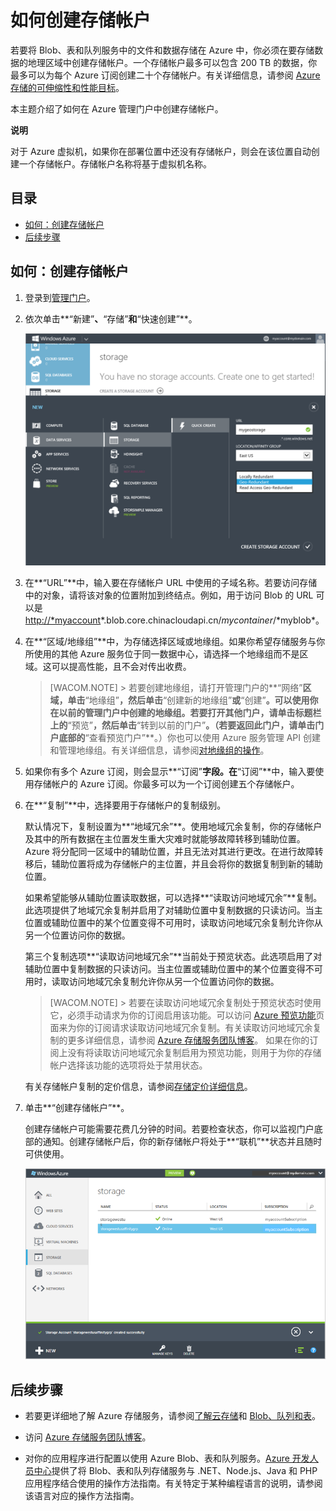 <properties linkid="manage-services-how-to-create-a-storage-account" urlDisplayName="How to create" pageTitle="How to create a storage account | Azure" metaKeywords="" description="Learn how to create a storage account in the Azure management portal." metaCanonical="" services="storage" documentationCenter="" title="How To Create a Storage Account" solutions="" authors="tamram" manager="mbaldwin" editor="cgronlun" />

# 如何创建存储帐户

若要将 Blob、表和队列服务中的文件和数据存储在 Azure 中，你必须在要存储数据的地理区域中创建存储帐户。一个存储帐户最多可以包含 200 TB 的数据，你最多可以为每个 Azure 订阅创建二十个存储帐户。有关详细信息，请参阅 [Azure 存储的可伸缩性和性能目标][]。

本主题介绍了如何在 Azure 管理门户中创建存储帐户。

**说明**

对于 Azure 虚拟机，如果你在部署位置中还没有存储帐户，则会在该位置自动创建一个存储帐户。存储帐户名称将基于虚拟机名称。

## 目录

-   [如何：创建存储帐户][]
-   [后续步骤][]

## 如何：创建存储帐户

1.  登录到[管理门户][]。

2.  依次单击**“新建”**、**“存储”**和**“快速创建”**。

    ![新建存储帐户][]

3.  在**“URL”**中，输入要在存储帐户 URL 中使用的子域名称。若要访问存储中的对象，请将该对象的位置附加到终结点。例如，用于访问 Blob 的 URL 可以是 <http://*myaccount>*.blob.core.chinacloudapi.cn/*mycontainer*/*myblob\*。

4.  在**“区域/地缘组”**中，为存储选择区域或地缘组。如果你希望存储服务与你所使用的其他 Azure 服务位于同一数据中心，请选择一个地缘组而不是区域。这可以提高性能，且不会对传出收费。

    > [WACOM.NOTE]
    >  \> 若要创建地缘组，请打开管理门户的**“网络”**区域，单击**“地缘组”**，然后单击**“创建新的地缘组”**或**“创建”**。可以使用你在以前的管理门户中创建的地缘组。若要打开其他门户，请单击标题栏上的**“预览”**，然后单击**“转到以前的门户”**。（若要返回此门户，请单击门户底部的**“查看预览门户”**。）你也可以使用 Azure 服务管理 API 创建和管理地缘组。有关详细信息，请参阅[对地缘组的操作][]。

5.  如果你有多个 Azure 订阅，则会显示**“订阅”**字段。在**“订阅”**中，输入要使用存储帐户的 Azure 订阅。你最多可以为一个订阅创建五个存储帐户。

6.  在**“复制”**中，选择要用于存储帐户的复制级别。

    默认情况下，复制设置为**“地域冗余”**。使用地域冗余复制，你的存储帐户及其中的所有数据在主位置发生重大灾难时就能够故障转移到辅助位置。Azure 将分配同一区域中的辅助位置，并且无法对其进行更改。在进行故障转移后，辅助位置将成为存储帐户的主位置，并且会将你的数据复制到新的辅助位置。

    如果希望能够从辅助位置读取数据，可以选择**“读取访问地域冗余”**复制。此选项提供了地域冗余复制并启用了对辅助位置中复制数据的只读访问。当主位置或辅助位置中的某个位置变得不可用时，读取访问地域冗余复制允许你从另一个位置访问你的数据。

    第三个复制选项**“读取访问地域冗余”**当前处于预览状态。此选项启用了对辅助位置中复制数据的只读访问。当主位置或辅助位置中的某个位置变得不可用时，读取访问地域冗余复制允许你从另一个位置访问你的数据。

    > [WACOM.NOTE]
    >  \> 若要在读取访问地域冗余复制处于预览状态时使用它，必须手动请求为你的订阅启用该功能。可以访问 [Azure 预览功能][]页面来为你的订阅请求读取访问地域冗余复制。有关读取访问地域冗余复制的更多详细信息，请参阅 [Azure 存储服务团队博客][]。
    > 如果在你的订阅上没有将读取访问地域冗余复制启用为预览功能，则用于为你的存储帐户选择该功能的选项将处于禁用状态。

    有关存储帐户复制的定价信息，请参阅[存储定价详细信息][]。

7.  单击**“创建存储帐户”**。

    创建存储帐户可能需要花费几分钟的时间。若要检查状态，你可以监视门户底部的通知。创建存储帐户后，你的新存储帐户将处于**“联机”**状态并且随时可供使用。

    ![存储页面][]

## 后续步骤

-   若要更详细地了解 Azure 存储服务，请参阅[了解云存储][]和 [Blob、队列和表][]。

-   访问 [Azure 存储服务团队博客][1]。

-   对你的应用程序进行配置以使用 Azure Blob、表和队列服务。[Azure 开发人员中心][]提供了将 Blob、表和队列存储服务与 .NET、Node.js、Java 和 PHP 应用程序结合使用的操作方法指南。有关特定于某种编程语言的说明，请参阅该语言对应的操作方法指南。

  [Azure 存储的可伸缩性和性能目标]: http://msdn.microsoft.com/zh-cn/library/dn249410.aspx
  [如何：创建存储帐户]: #create
  [后续步骤]: #next
  [管理门户]: https://manage.windowsazure.cn
  [新建存储帐户]: ./media/storage-create-storage-account/storage_NewStorageAccount.png
  [对地缘组的操作]: http://msdn.microsoft.com/zh-cn/library/azure/ee460798.aspx
  [Azure 预览功能]: https://account.windowsazure.com/PreviewFeatures
  [Azure 存储服务团队博客]: http://blogs.msdn.com/b/windowsazurestorage/archive/2013/12/04/introducing-read-access-geo-replicated-storage-ra-grs-for-windows-azure-storage.aspx
  [存储定价详细信息]: http://www.windowsazure.cn/zh-cn/pricing/overview/#storage
  [存储页面]: ./media/storage-create-storage-account/Storage_StoragePage.png
  [了解云存储]: http://azure.microsoft.com/zh-cn/documentation/articles/storage-introduction/
  [Blob、队列和表]: http://msdn.microsoft.com/zh-cn/library/gg433040.aspx
  [1]: http://blogs.msdn.com/b/windowsazurestorage/
  [Azure 开发人员中心]: http://azure.microsoft.com/zh-cn/documentation/
